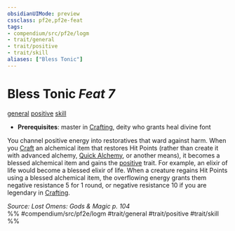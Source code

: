 ```yaml
---
obsidianUIMode: preview
cssclass: pf2e,pf2e-feat
tags:
- compendium/src/pf2e/logm
- trait/general
- trait/positive
- trait/skill
aliases: ["Bless Tonic"]
---
```

# Bless Tonic  *Feat 7*  
[general](/rules/traits/general.md)  [positive](/rules/traits/positive.md)  [skill](/rules/traits/skill.md)  

- **Prerequisites**: master in [Crafting](/compendium/skills.md#Crafting), deity who grants heal divine font

You channel positive energy into restoratives that ward against harm. When you [Craft](/rules/actions/craft.md) an alchemical item that restores Hit Points (rather than create it with advanced alchemy, [Quick Alchemy](/rules/actions/quick-alchemy.md), or another means), it becomes a blessed alchemical item and gains the [positive](/rules/traits/positive.md) trait. For example, an elixir of life would become a blessed elixir of life. When a creature regains Hit Points using a blessed alchemical item, the overflowing energy grants them negative resistance 5 for 1 round, or negative resistance 10 if you are legendary in [Crafting](/compendium/skills.md#Crafting).

*Source: Lost Omens: Gods & Magic p. 104*  
%% #compendium/src/pf2e/logm #trait/general #trait/positive #trait/skill %%